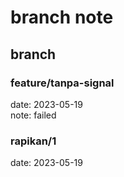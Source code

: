 # branch note

## branch

### feature/tanpa-signal

date: 2023-05-19  
note: failed

### rapikan/1

date: 2023-05-19 
